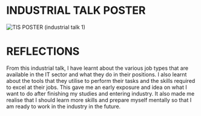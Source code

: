 # INDUSTRIAL TALK POSTER
![TIS POSTER (industrial talk 1)](https://github.com/ThangWeiJie/IndustrialTalk/assets/151712052/b379c858-ac5e-4e28-8927-3ddff46bbe43)

# REFLECTIONS

From this industrial talk, I have learnt about the various job types that are available in the IT sector and what they do in their positions.
I also learnt about the tools that they utilise to perform their tasks and the skills required to excel at their jobs. This gave me an early exposure and idea on what I want to do after finishing my studies and entering industry. It also made me realise that I should learn more skills and prepare myself mentally so that I am ready to work in the industry in the future.
